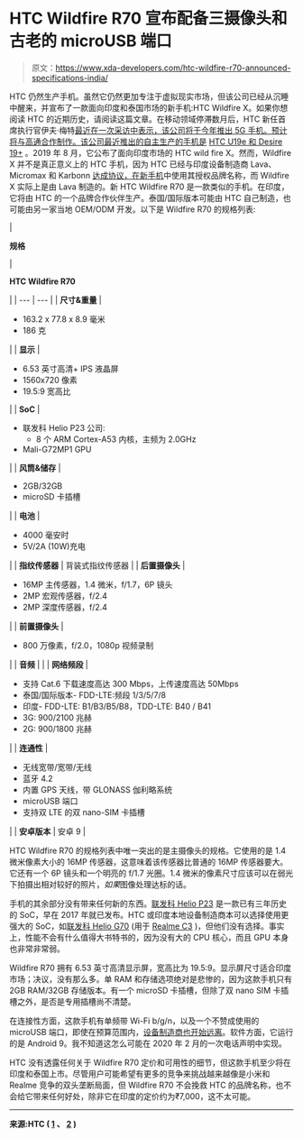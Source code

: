 # HTC Wildfire R70 宣布配备三摄像头和古老的 microUSB 端口

> 原文：<https://www.xda-developers.com/htc-wildfire-r70-announced-specifications-india/>

HTC 仍然生产手机。虽然它仍然更加专注于虚拟现实市场，但该公司已经从沉睡中醒来，并宣布了一款面向印度和泰国市场的新手机:HTC Wildfire X。如果你想阅读 HTC 的近期历史，请阅读这篇文章。在移动领域停滞数月后，HTC 新任首席执行官伊夫·梅特[最近在一次采访中表示，该公司将于今年推出 5G 手机。预计将与高通合作制作。该公司最近推出的自主生产的手机是](https://www.xda-developers.com/htc-still-making-phones-will-launch-5g-smartphone-this-year/) [HTC U19e 和 Desire 19+](https://www.xda-developers.com/htc-u19e-htc-desire-19-plus-announced/) 。2019 年 8 月，它公布了面向印度市场的 HTC wild fire X。然而，Wildfire X 并不是真正意义上的 HTC 手机，因为 HTC 已经与印度设备制造商 Lava、Micromax 和 Karbonn [达成协议，在新手机](https://www.xda-developers.com/htc-brand-license-india-micromax-lava-karbonn/)中使用其授权品牌名称，而 Wildfire X 实际上是由 Lava 制造的。新 HTC Wildfire R70 是一款类似的手机。在印度，它将由 HTC 的一个品牌合作伙伴生产。泰国/国际版本可能由 HTC 自己制造，也可能由另一家当地 OEM/ODM 开发。以下是 Wildfire R70 的规格列表:

| 

**规格**

 | 

**HTC Wildfire R70**

 |
| --- | --- |
| **尺寸&重量** | 

*   163.2 x 77.8 x 8.9 毫米
*   186 克

 |
| **显示** | 

*   6.53 英寸高清+ IPS 液晶屏
*   1560x720 像素
*   19.5:9 宽高比

 |
| **SoC** | 

*   联发科 Helio P23 公司:
    *   8 个 ARM Cortex-A53 内核，主频为 2.0GHz
*   Mali-G72MP1 GPU

 |
| **风筒&储存** | 

*   2GB/32GB
*   microSD 卡插槽

 |
| **电池** | 

*   4000 毫安时
*   5V/2A (10W)充电

 |
| **指纹传感器** | 背装式指纹传感器 |
| **后置摄像头** | 

*   16MP 主传感器，1.4 微米，f/1.7，6P 镜头
*   2MP 宏观传感器，f/2.4
*   2MP 深度传感器，f/2.4

 |
| **前置摄像头** | 

*   800 万像素，f/2.0，1080p 视频录制

 |
| **音频** |  |
| **网络频段** | 

*   支持 Cat.6 下载速度高达 300 Mbps，上传速度高达 50Mbps
*   泰国/国际版本- FDD-LTE:频段 1/3/5/7/8
*   印度- FDD-LTE: B1/B3/B5/B8，TDD-LTE: B40 / B41
*   3G: 900/2100 兆赫
*   2G: 900/1800 兆赫

 |
| **连通性** | 

*   无线宽带/宽带/无线
*   蓝牙 4.2
*   内置 GPS 天线，带 GLONASS 伽利略系统
*   microUSB 端口
*   支持双 LTE 的双 nano-SIM 卡插槽

 |
| **安卓版本** | 安卓 9 |

HTC Wildfire R70 的规格列表中唯一突出的是主摄像头的规格。它使用的是 1.4 微米像素大小的 16MP 传感器，这意味着该传感器比普通的 16MP 传感器要大。它还有一个 6P 镜头和一个明亮的 f/1.7 光圈。1.4 微米的像素尺寸应该可以在弱光下拍摄出相对较好的照片，*如果*图像处理达标的话。

手机的其余部分没有带来任何新的东西。[联发科 Helio P23](https://www.xda-developers.com/mediatek-unveils-helio-p23-p30-soc/) 是一款已有三年历史的 SoC，早在 2017 年就已发布。HTC 或印度本地设备制造商本可以选择使用更强大的 SoC，如[联发科 Helio G70](https://www.xda-developers.com/mediatek-helio-g70-helio-g70t/) (用于 [Realme C3](https://www.xda-developers.com/realme-c3-performance-gaming-review-mediatek-helio-g70/) )，但他们没有选择。事实上，性能不会有什么值得大书特书的，因为没有大的 CPU 核心，而且 GPU 本身也非常非常弱。

Wildfire R70 拥有 6.53 英寸高清显示屏，宽高比为 19.5:9。显示屏尺寸适合印度市场；决议，没有那么多。单 RAM 和存储选项绝对是悲惨的，因为这款手机只有 2GB RAM/32GB 存储版本。有一个 microSD 卡插槽，但除了双 nano SIM 卡插槽之外，是否是专用插槽尚不清楚。

在连接性方面，这款手机有单频带 Wi-Fi b/g/n，以及一个不赞成使用的 microUSB 端口，即使在预算范围内，[设备制造商也开始远离](https://www.xda-developers.com/upcoming-realme-6i-live-photos-fcc-filing/)。软件方面，它运行的是 Android 9。我不知道这怎么可能在 2020 年 2 月的一次电话声明中实现。

HTC 没有透露任何关于 Wildfire R70 定价和可用性的细节，但这款手机至少将在印度和泰国上市。尽管用户可能希望有更多的竞争来挑战越来越像是小米和 Realme 竞争的双头垄断局面，但 Wildfire R70 不会挽救 HTC 的品牌名称，也不会给它带来任何好处，除非它在印度的定价约为₹7,000，这不太可能。

* * *

**来源:HTC ( [1](https://www.htc.com/in/smartphones/htc-wildfire-op70/) 、 [2](https://www.instagram.com/p/B9D0BV0Fylv/) )**